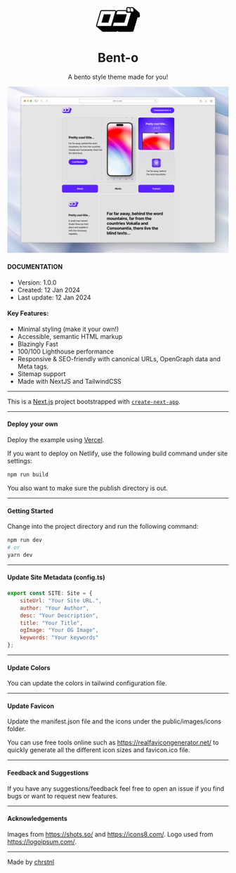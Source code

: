 <div align="center">
  <img alt="Bent-o logo" src="/public/logo.svg" width="100" alt="From logoipsum" />
</div>

<h1 align="center">
  Bent-o 
</h1>

<p align="center">A bento style theme made for you!</p>

![Bento Mockup](/public/bent-o.png)

#### DOCUMENTATION

-   Version: 1.0.0
-   Created: 12 Jan 2024
-   Last update: 12 Jan 2024

#### Key Features:

-   Minimal styling (make it your own!)
-   Accessible, semantic HTML markup
-   Blazingly Fast
-   100/100 Lighthouse performance
-   Responsive & SEO-friendly with canonical URLs, OpenGraph data and Meta tags.
-   Sitemap support
-   Made with NextJS and TailwindCSS

---

This is a [Next.js](https://nextjs.org/) project bootstrapped with [`create-next-app`](https://github.com/vercel/next.js/tree/canary/packages/create-next-app).

---

#### Deploy your own

Deploy the example using [Vercel](https://vercel.com?utm_source=github&utm_medium=readme&utm_campaign=next-example).

If you want to deploy on Netlify, use the following build command under site settings:

```bash
npm run build
```

You also want to make sure the publish directory is out.

---

#### Getting Started

Change into the project directory and run the following command:

```bash
npm run dev
# or
yarn dev
```

---

#### Update Site Metadata (config.ts)

```js
export const SITE: Site = {
    siteUrl: "Your Site URL.",
    author: "Your Author",
    desc: "Your Description",
    title: "Your Title",
    ogImage: "Your OG Image",
    keywords: "Your keywords"
};
```

---

#### Update Colors

You can update the colors in tailwind configuration file.

---

#### Update Favicon

Update the manifest.json file and the icons under the public/images/icons folder.

You can use free tools online such as https://realfavicongenerator.net/ to quickly generate all the different icon sizes and favicon.ico file.

---

#### Feedback and Suggestions

If you have any suggestions/feedback feel free to open an issue if you find bugs or want to request new features.

---

#### Acknowledgements

Images from https://shots.so/ and https://icons8.com/.
Logo used from https://logoipsum.com/.

---

Made by [chrstnl](https://chrstnl.com/)
